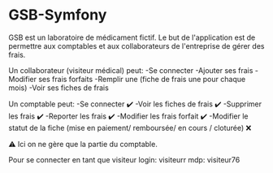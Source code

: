 # GSB-Symfony
GSB est un laboratoire de médicament fictif.
Le but de l'application est de permettre aux comptables et aux collaborateurs de l'entreprise de gérer des frais. 

Un collaborateur (visiteur médical) peut:
-Se connecter
-Ajouter ses frais 
-Modifier ses frais forfaits
-Remplir une (fiche de frais une pour chaque mois)
-Voir ses fiches de frais

Un comptable peut:
-Se connecter ✔️
-Voir les fiches de frais ✔️
-Supprimer les frais  ✔️
-Reporter les frais ✔️
-Modifier les frais forfait ✔️
-Modifier le statut de la fiche (mise en paiement/ remboursée/ en cours / cloturée) ❌


⚠️ Ici on ne gère que la partie du comptable.

Pour se connecter en tant que visiteur
login: visiteurr
mdp: visiteur76
